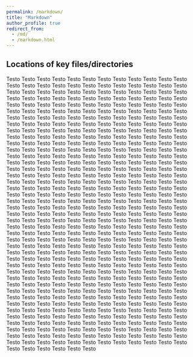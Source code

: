 ```yaml
---
permalink: /markdown/
title: "Markdown"
author_profile: true
redirect_from: 
  - /md/
  - /markdown.html
---
```


## Locations of key files/directories

Testo Testo Testo Testo Testo Testo Testo Testo Testo Testo Testo Testo Testo Testo Testo Testo Testo Testo Testo Testo Testo Testo Testo Testo Testo Testo Testo Testo Testo Testo Testo Testo Testo Testo Testo Testo Testo Testo Testo Testo Testo Testo Testo Testo Testo Testo Testo Testo Testo Testo Testo Testo Testo Testo Testo Testo Testo Testo Testo Testo Testo Testo Testo Testo Testo Testo Testo Testo Testo Testo Testo Testo Testo Testo Testo Testo Testo Testo Testo Testo Testo Testo Testo Testo Testo Testo Testo Testo Testo Testo Testo Testo Testo Testo Testo Testo Testo Testo Testo Testo Testo Testo Testo Testo Testo Testo Testo Testo Testo Testo Testo Testo Testo Testo Testo Testo Testo Testo Testo Testo Testo Testo Testo Testo Testo Testo Testo Testo Testo Testo Testo Testo Testo Testo Testo Testo Testo Testo Testo Testo Testo Testo Testo Testo Testo Testo Testo Testo Testo Testo Testo Testo Testo Testo Testo Testo Testo Testo Testo Testo Testo Testo Testo Testo Testo Testo Testo Testo Testo Testo Testo Testo Testo Testo Testo Testo Testo Testo Testo Testo Testo Testo Testo Testo Testo Testo Testo Testo Testo Testo Testo Testo Testo Testo Testo Testo Testo Testo Testo Testo Testo Testo Testo Testo Testo Testo Testo Testo Testo Testo Testo Testo Testo Testo Testo Testo Testo Testo Testo Testo Testo Testo Testo Testo Testo Testo Testo Testo Testo Testo Testo Testo Testo Testo Testo Testo Testo Testo Testo Testo Testo Testo Testo Testo Testo Testo Testo Testo Testo Testo Testo Testo Testo Testo Testo Testo Testo Testo Testo Testo Testo Testo Testo Testo Testo Testo Testo Testo Testo Testo Testo Testo Testo Testo Testo Testo Testo Testo Testo Testo Testo Testo Testo Testo Testo Testo Testo Testo Testo Testo Testo Testo Testo Testo Testo Testo Testo Testo Testo Testo Testo Testo Testo Testo Testo Testo Testo Testo Testo Testo Testo Testo Testo Testo Testo Testo Testo Testo Testo Testo Testo Testo Testo Testo Testo Testo Testo Testo Testo Testo Testo Testo Testo Testo Testo Testo Testo Testo Testo Testo Testo Testo Testo Testo Testo Testo Testo Testo Testo Testo Testo Testo Testo Testo Testo Testo Testo Testo Testo Testo Testo Testo Testo Testo Testo Testo Testo Testo Testo Testo Testo Testo Testo Testo Testo Testo Testo Testo Testo Testo Testo Testo Testo Testo Testo Testo Testo Testo Testo Testo Testo Testo Testo Testo Testo Testo Testo Testo Testo Testo Testo Testo Testo Testo Testo Testo Testo Testo Testo Testo Testo Testo Testo Testo Testo Testo Testo Testo Testo Testo Testo Testo Testo Testo Testo Testo Testo Testo Testo Testo Testo Testo Testo Testo Testo Testo Testo Testo Testo Testo Testo Testo Testo Testo Testo Testo Testo Testo Testo Testo Testo Testo Testo Testo Testo Testo Testo Testo Testo Testo Testo Testo Testo Testo Testo Testo Testo Testo Testo Testo Testo Testo Testo Testo Testo Testo Testo Testo Testo Testo Testo Testo Testo Testo Testo Testo Testo Testo Testo Testo Testo Testo Testo Testo Testo Testo Testo Testo Testo Testo Testo Testo Testo Testo Testo Testo Testo Testo Testo Testo 
